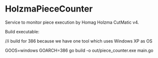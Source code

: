 # HolzmaPieceCounter
Service to monitor piece execution by Homag Holzma CutMatic v4.


Build executable:

//i build for 386 because we have one tool which uses Windows XP as OS

GOOS=windows GOARCH=386 go build -o out/piece_counter.exe main.go
